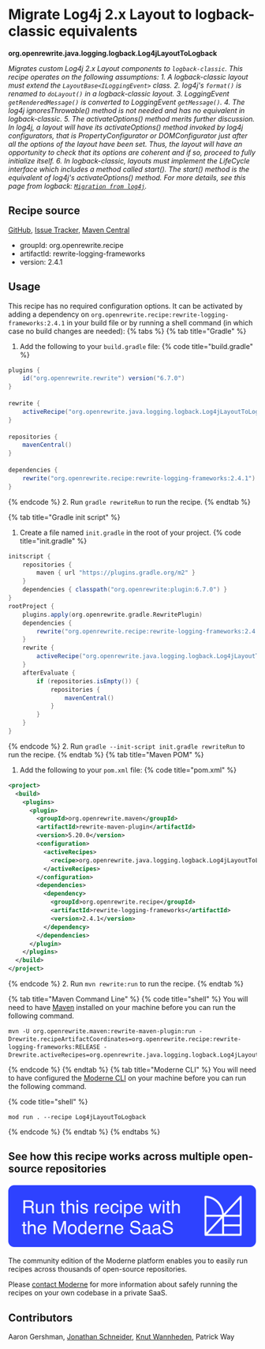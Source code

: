 # Migrate Log4j 2.x Layout to logback-classic equivalents

**org.openrewrite.java.logging.logback.Log4jLayoutToLogback**

_Migrates custom Log4j 2.x Layout components to `logback-classic`. This recipe operates on the following assumptions: 1. A logback-classic layout must extend the `LayoutBase<ILoggingEvent>` class. 2. log4j's `format()` is renamed to `doLayout()` in a logback-classic layout. 3. LoggingEvent `getRenderedMessage()` is converted to LoggingEvent `getMessage()`. 4. The log4j ignoresThrowable() method is not needed and has no equivalent in logback-classic. 5. The activateOptions() method merits further discussion. In log4j, a layout will have its activateOptions() method invoked by log4j configurators, that is PropertyConfigurator or DOMConfigurator just after all the options of the layout have been set. Thus, the layout will have an opportunity to check that its options are coherent and if so, proceed to fully initialize itself. 6. In logback-classic, layouts must implement the LifeCycle interface which includes a method called start(). The start() method is the equivalent of log4j's activateOptions() method. For more details, see this page from logback: [`Migration from log4j`](http://logback.qos.ch/manual/migrationFromLog4j.html)._

## Recipe source

[GitHub](https://github.com/openrewrite/rewrite-logging-frameworks/blob/main/src/main/java/org/openrewrite/java/logging/logback/Log4jLayoutToLogback.java), [Issue Tracker](https://github.com/openrewrite/rewrite-logging-frameworks/issues), [Maven Central](https://central.sonatype.com/artifact/org.openrewrite.recipe/rewrite-logging-frameworks/2.4.1/jar)

* groupId: org.openrewrite.recipe
* artifactId: rewrite-logging-frameworks
* version: 2.4.1


## Usage

This recipe has no required configuration options. It can be activated by adding a dependency on `org.openrewrite.recipe:rewrite-logging-frameworks:2.4.1` in your build file or by running a shell command (in which case no build changes are needed): 
{% tabs %}
{% tab title="Gradle" %}
1. Add the following to your `build.gradle` file:
{% code title="build.gradle" %}
```groovy
plugins {
    id("org.openrewrite.rewrite") version("6.7.0")
}

rewrite {
    activeRecipe("org.openrewrite.java.logging.logback.Log4jLayoutToLogback")
}

repositories {
    mavenCentral()
}

dependencies {
    rewrite("org.openrewrite.recipe:rewrite-logging-frameworks:2.4.1")
}
```
{% endcode %}
2. Run `gradle rewriteRun` to run the recipe.
{% endtab %}

{% tab title="Gradle init script" %}
1. Create a file named `init.gradle` in the root of your project.
{% code title="init.gradle" %}
```groovy
initscript {
    repositories {
        maven { url "https://plugins.gradle.org/m2" }
    }
    dependencies { classpath("org.openrewrite:plugin:6.7.0") }
}
rootProject {
    plugins.apply(org.openrewrite.gradle.RewritePlugin)
    dependencies {
        rewrite("org.openrewrite.recipe:rewrite-logging-frameworks:2.4.1")
    }
    rewrite {
        activeRecipe("org.openrewrite.java.logging.logback.Log4jLayoutToLogback")
    }
    afterEvaluate {
        if (repositories.isEmpty()) {
            repositories {
                mavenCentral()
            }
        }
    }
}
```
{% endcode %}
2. Run `gradle --init-script init.gradle rewriteRun` to run the recipe.
{% endtab %}
{% tab title="Maven POM" %}
1. Add the following to your `pom.xml` file:
{% code title="pom.xml" %}
```xml
<project>
  <build>
    <plugins>
      <plugin>
        <groupId>org.openrewrite.maven</groupId>
        <artifactId>rewrite-maven-plugin</artifactId>
        <version>5.20.0</version>
        <configuration>
          <activeRecipes>
            <recipe>org.openrewrite.java.logging.logback.Log4jLayoutToLogback</recipe>
          </activeRecipes>
        </configuration>
        <dependencies>
          <dependency>
            <groupId>org.openrewrite.recipe</groupId>
            <artifactId>rewrite-logging-frameworks</artifactId>
            <version>2.4.1</version>
          </dependency>
        </dependencies>
      </plugin>
    </plugins>
  </build>
</project>
```
{% endcode %}
2. Run `mvn rewrite:run` to run the recipe.
{% endtab %}

{% tab title="Maven Command Line" %}
{% code title="shell" %}
You will need to have [Maven](https://maven.apache.org/download.cgi) installed on your machine before you can run the following command.

```shell
mvn -U org.openrewrite.maven:rewrite-maven-plugin:run -Drewrite.recipeArtifactCoordinates=org.openrewrite.recipe:rewrite-logging-frameworks:RELEASE -Drewrite.activeRecipes=org.openrewrite.java.logging.logback.Log4jLayoutToLogback
```
{% endcode %}
{% endtab %}
{% tab title="Moderne CLI" %}
You will need to have configured the [Moderne CLI](https://docs.moderne.io/moderne-cli/cli-intro) on your machine before you can run the following command.

{% code title="shell" %}
```shell
mod run . --recipe Log4jLayoutToLogback
```
{% endcode %}
{% endtab %}
{% endtabs %}

## See how this recipe works across multiple open-source repositories

[![Moderne Link Image](/.gitbook/assets/ModerneRecipeButton.png)](https://app.moderne.io/recipes/org.openrewrite.java.logging.logback.Log4jLayoutToLogback)

The community edition of the Moderne platform enables you to easily run recipes across thousands of open-source repositories.

Please [contact Moderne](https://moderne.io/product) for more information about safely running the recipes on your own codebase in a private SaaS.

## Contributors
Aaron Gershman, [Jonathan Schneider](mailto:jkschneider@gmail.com), [Knut Wannheden](mailto:knut@moderne.io), Patrick Way
